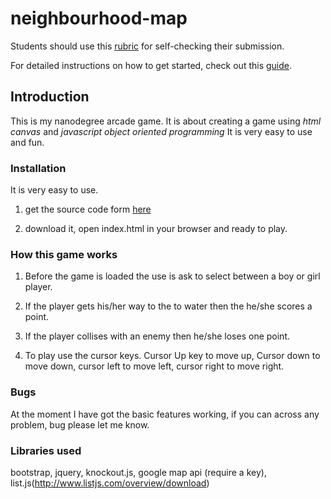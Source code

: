# neighbourhood-map

Students should use this [rubric](https://www.udacity.com/course/viewer/#!/c-nd001/l-2696458597/m-2687128535) for self-checking their submission.

For detailed instructions on how to get started, check out this [guide](https://docs.google.com/document/d/1v01aScPjSWCCWQLIpFqvg3-vXLH2e8_SZQKC8jNO0Dc/pub?embedded=true).

## Introduction

This is my nanodegree arcade game. It is about creating a game using _html canvas_ and _javascript object oriented programming_ 
It is very easy to use and fun.

### Installation

 It is very easy to use.
 
1. get the source code form [here](https://github.com/pettibetty/frontend-nanodegree-arcade-game)

2. download it, open index.html in your browser and ready to play.

### How this game works

1. Before the game is loaded the use is ask to select between a boy or girl player.

2. If the player gets his/her way to the to water then the he/she scores a point.
3. If the player collises with an enemy then he/she loses one point. 
4. To play use the cursor keys. Cursor Up key to move up, Cursor down to move down, cursor left to move left, cursor right to move right. 

### Bugs
 At the moment I have got the basic features working, if you can across any problem, bug please let me know.


 ### Libraries used

 bootstrap, jquery, knockout.js, google map api (require a key), list.js(http://www.listjs.com/overview/download)
